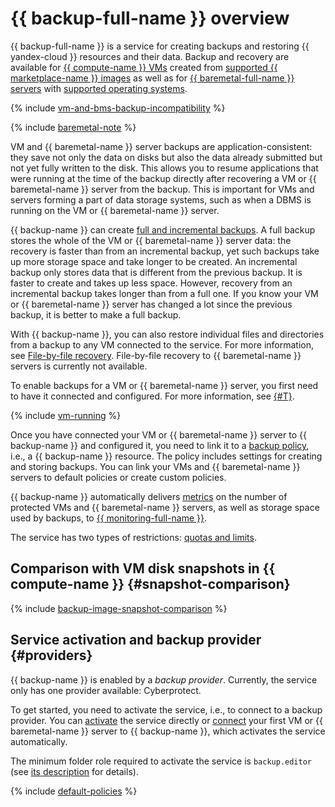 # {{ backup-full-name }} overview

{{ backup-full-name }} is a service for creating backups and restoring {{ yandex-cloud }} resources and their data. Backup and recovery are available for [{{ compute-name }} VMs](../../compute/concepts/vm.md) created from [supported {{ marketplace-name }} images](vm-connection.md#os) as well as for [{{ baremetal-full-name }} servers](../../baremetal/concepts/servers.md) with [supported operating systems](vm-connection.md#self-install).

{% include [vm-and-bms-backup-incompatibility](../../_includes/backup/vm-and-bms-backup-incompatibility.md) %}

{% include [baremetal-note](../../_includes/backup/baremetal-note.md) %}

VM and {{ baremetal-name }} server backups are application-consistent: they save not only the data on disks but also the data already submitted but not yet fully written to the disk. This allows you to resume applications that were running at the time of the backup directly after recovering a VM or {{ baremetal-name }} server from the backup. This is important for VMs and servers forming a part of data storage systems, such as when a DBMS is running on the VM or {{ baremetal-name }} server.

{{ backup-name }} can create [full and incremental backups](backup.md#types). A full backup stores the whole of the VM or {{ baremetal-name }} server data: the recovery is faster than from an incremental backup, yet such backups take up more storage space and take longer to be created. An incremental backup only stores data that is different from the previous backup. It is faster to create and takes up less space. However, recovery from an incremental backup takes longer than from a full one. If you know your VM or {{ baremetal-name }} server has changed a lot since the previous backup, it is better to make a full backup.

With {{ backup-name }}, you can also restore individual files and directories from a backup to any VM connected to the service. For more information, see [File-by-file recovery](backup.md#file-by-file). File-by-file recovery to {{ baremetal-name }} servers is currently not available.

To enable backups for a VM or {{ baremetal-name }} server, you first need to have it connected and configured. For more information, see [{#T}](vm-connection.md).

{% include [vm-running](../../_includes/backup/vm-running.md) %}

Once you have connected your VM or {{ baremetal-name }} server to {{ backup-name }} and configured it, you need to link it to a [backup policy](policy.md), i.e., a {{ backup-name }} resource. The policy includes settings for creating and storing backups. You can link your VMs and {{ baremetal-name }} servers to default policies or create custom policies.

{{ backup-name }} automatically delivers [metrics](../metrics.md) on the number of protected VMs and {{ baremetal-name }} servers, as well as storage space used by backups, to [{{ monitoring-full-name }}](../../monitoring/index.yaml).

The service has two types of restrictions: [quotas and limits](limits.md).

## Comparison with VM disk snapshots in {{ compute-name }} {#snapshot-comparison}

{% include [backup-image-snapshot-comparison](../../_includes/backup-image-snapshot-comparison.md) %}

## Service activation and backup provider {#providers}

{{ backup-name }} is enabled by a _backup provider_. Currently, the service only has one provider available: Cyberprotect.

To get started, you need to activate the service, i.e., to connect to a backup provider. You can [activate](../operations/activate-service.md) the service directly or [connect](vm-connection.md) your first VM or {{ baremetal-name }} server to {{ backup-name }}, which activates the service automatically.

The minimum folder role required to activate the service is `backup.editor` (see [its description](../security/index.md#backup-editor) for details).

{% include [default-policies](../../_includes/backup/default-policies.md) %}